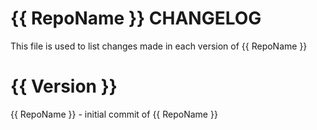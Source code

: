 {{ RepoName }} CHANGELOG
==============================

This file is used to list changes made in each version of {{ RepoName }}

# {{ Version }}

{{ RepoName }} - initial commit of {{ RepoName }}
